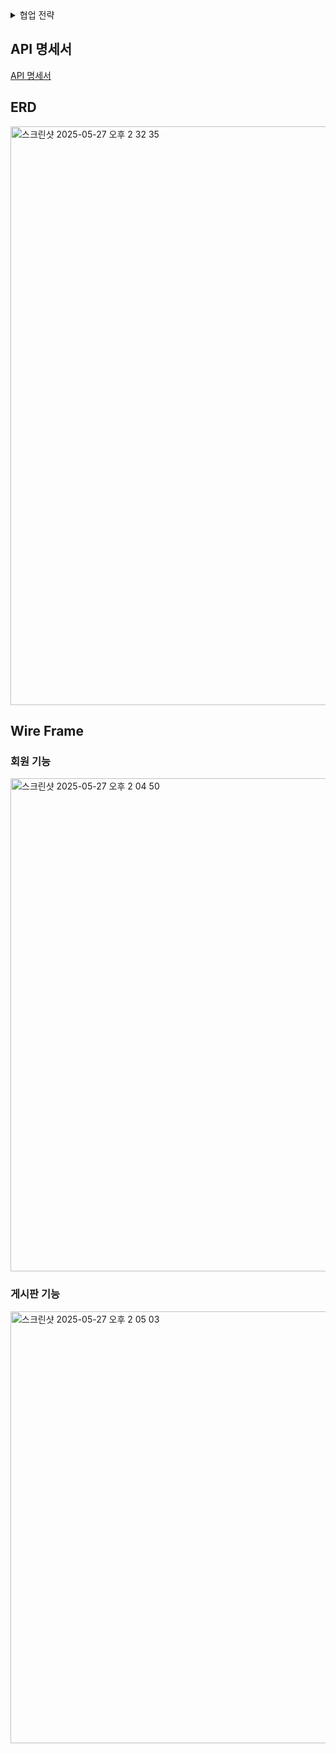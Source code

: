<details>
<summary>협업 전략</summary>

## 본 프로젝트는 Git을 활용한 효율적인 협업을 위해 다음과 같은 전략을 따른다.

### 1. 브랜치 전략 수립
프로젝트의 안정성과 개발 효율성을 위해 명확한 브랜치 전략을 수립한다.

`Main/Master` 브랜치: 항상 안정적인 프로덕션 코드만 유지한다. 배포 가능한 상태의 코드가 반영된다.</br>
`Dev` 브랜치: 개발 중인 기능들이 통합되는 브랜치이다. `Main` 브랜치로 병합되기 전 충분한 테스트를 거치는 용도로 활용한다.</br>
`Feature` 브랜치: 새로운 기능 개발 시 `Dev` 브랜치에서 분기하여 생성한다. (예: feature/add-user-login)</br>
`Bugfix` 브랜치: 버그 수정 시 `Dev` 브랜치에서 분기하여 생성한다. (예: bugfix/fix-payment-error)</br>
`Hotfix` 브랜치: 긴급한 버그 수정 시 `Main` 브랜치에서 직접 분기하여 생성한다.</br>

### 2. 작업 시작 전 로컬 저장소 최신화
새로운 작업을 시작하기 전에 항상 로컬 브랜치를 원격 저장소의 최신 상태로 업데이트해야 한다.

예시: `git pull origin dev`

### 3. 새 브랜치 생성 및 이동
작업 목적을 명확히 드러내도록 간결하고 서술적인 브랜치명을 사용한다.

브랜치명 규칙: feature/기능명, bugfix/버그내용, hotfix/긴급수정내용 등</br>
예시: `feature/add-user-login`, `bugfix/fix-payment-error`</br>
새 브랜치를 생성하고 즉시 해당 브랜치로 이동한다.</br>

git checkout -b [새 브랜치명] </br>
예시: `git checkout -b feature/new-dashboard`

### 4. 기능 개발 및 커밋
새 브랜치에서 작업을 수행하고, 기능 단위로 작고 논리적인 커밋을 생성한다. 커밋 메시지는 변경 내용을 명확하게 설명해야 한다.

예시: `git add . `또는 `git add 파일명`</br>
예시: `git commit -m "기능설명"`

### 5. 작업 브랜치 최신화 (중요)
작업 중 다른 협업자가 기준 브랜치(예: main 또는 dev)에 변경 사항을 푸시했을 수 있다. </br>
병합 충돌을 최소화하기 위해 주기적으로 기준 브랜치의 변경 사항을 작업 브랜치로 가져와야 한다.

기준 브랜치로 이동한다.</br>
예시: `git checkout dev`

기준 브랜치를 최신 상태로 업데이트한다.</br>
예시: `git pull origin dev`

다시 작업 브랜치로 이동한다.</br>
`git checkout [작업 브랜치명]`</br>
예시 : `git checkout feature/new-dashboard`

기준 브랜치의 변경 사항을 작업 브랜치로 병합한다.</br>
예시: `git merge dev`

충돌 발생 시, 충돌을 해결한 후 다시 커밋한다.
충돌 해결 후 예시:</br>
git add . # 또는 git add [충돌 파일명] </br>
git commit -m "Merge conflict resolved"

### 6. 원격 저장소에 푸시
로컬 작업 브랜치를 원격 저장소에 푸시한다.</br>
`git push origin [작업 브랜치명]`</br>
예시: `git push origin feature/new-dashboard`

### 7. Pull Request (PR) 생성
GitHub 웹 UI에서 푸시한 작업 브랜치(Feature,Bugfix)를 **Dev 브랜치로 병합하기 위한** Pull Request를 생성한다.

예시: `git checkout dev` -> `git merge [작업 브랜치명]`

- 변경 내용에 대한 상세한 설명</br>
- 관련 이슈 또는 작업 목록 (있는 경우)</br>
- 코드 리뷰를 요청할 팀원 지정</br>

### 8. 코드 리뷰 및 피드백 반영
지정된 리뷰어들은 PR의 코드를 검토하고 피드백을 제공한다.</br>
피드백을 바탕으로 코드를 수정하고, 수정 사항을 다시 작업 브랜치에 커밋하고 푸시한다.

### 9. 병합 (Merge)
리뷰가 완료되고 2명 이상의 협업 인원으로부터 승인(Approve)을 받은 후, PR을 기준 브랜치로 병합한다.</br>

GitHub에서는 일반적으로 세 가지 병합 옵션을 제공하나, 아래 방식을 선택한다.</br>
Create a merge commit (기본값): 병합 커밋을 생성하여 병합 기록을 명확하게 남긴다.

### 10. 병합된 브랜치 삭제
성공적으로 병합된 작업 브랜치는 더 이상 필요 없으므로 삭제한다.</br>
GitHub PR 페이지에서 병합 후 Delete branch 버튼을 클릭한다.

로컬에서 삭제: `git branch -d [브랜치명]`
원격 브랜치 삭제: `git push origin --delete [브랜치명]`

### 커밋 컨벤션
명확하고 일관된 커밋 기록을 위해 다음과 같은 커밋 컨벤션을 따른다.

`Feat: 구현내용 요약` - 새로운 기능 추가 시</br>
`Fix: 수정내용 요약` - 버그 수정 시</br>
`Rename: 이전 파일명 -> 바꾼 파일명` - 파일 이름 변경 시</br>
`Remove: 삭제한 파일명` - 파일 삭제 시</br>
`Refactor: 리팩토링한 내용` - 코드 리팩토링 시</br>
`Comment: 주석 추가한 내용` - 주석 추가 또는 수정 시
</details>

## API 명세서
[API 명세서](https://documenter.getpostman.com/view/44667399/2sB2qdfKhq)

## ERD
<img width="926" alt="스크린샷 2025-05-27 오후 2 32 35" src="https://github.com/user-attachments/assets/1a1ace43-f517-4e76-a76d-90fc862903f1" />

## Wire Frame
### 회원 기능
<img width="789" alt="스크린샷 2025-05-27 오후 2 04 50" src="https://github.com/user-attachments/assets/91aab181-a957-40a8-848f-22d1a7cc1d4b" />

### 게시판 기능</br>
<img width="691" alt="스크린샷 2025-05-27 오후 2 05 03" src="https://github.com/user-attachments/assets/f6edeeae-41f6-4fe7-b959-7b6fcc913abf" />

